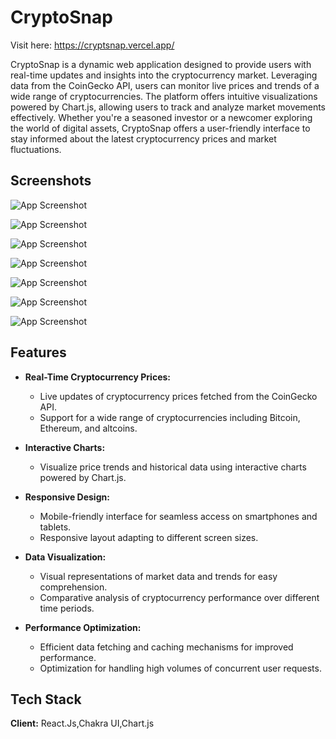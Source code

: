 
# CryptoSnap

Visit here: https://cryptsnap.vercel.app/

CryptoSnap is a dynamic web application designed to provide users with real-time updates and insights into the cryptocurrency market. Leveraging data from the CoinGecko API, users can monitor live prices and trends of a wide range of cryptocurrencies. The platform offers intuitive visualizations powered by Chart.js, allowing users to track and analyze market movements effectively. Whether you're a seasoned investor or a newcomer exploring the world of digital assets, CryptoSnap offers a user-friendly interface to stay informed about the latest cryptocurrency prices and market fluctuations.
## Screenshots

![App Screenshot](https://res.cloudinary.com/dzjcdhfa6/image/upload/v1718523789/Screenshot_2024-06-16_131047_zviiw0.png)

![App Screenshot](https://res.cloudinary.com/dzjcdhfa6/image/upload/v1718523788/Screenshot_2024-06-16_131101_tgxgop.png)

![App Screenshot](https://res.cloudinary.com/dzjcdhfa6/image/upload/v1718523789/Screenshot_2024-06-16_131113_quolvq.png)

![App Screenshot](https://res.cloudinary.com/dzjcdhfa6/image/upload/v1718523795/Screenshot_2024-06-16_131247_cbzz81.png)

![App Screenshot](https://res.cloudinary.com/dzjcdhfa6/image/upload/v1718523789/Screenshot_2024-06-16_131127_x4zmwj.png)

![App Screenshot](https://res.cloudinary.com/dzjcdhfa6/image/upload/v1718523790/Screenshot_2024-06-16_131153_avornq.png)

![App Screenshot](https://res.cloudinary.com/dzjcdhfa6/image/upload/v1718523790/Screenshot_2024-06-16_131227_keubki.png)

## Features

- **Real-Time Cryptocurrency Prices:**
  - Live updates of cryptocurrency prices fetched from the CoinGecko API.
  - Support for a wide range of cryptocurrencies including Bitcoin, Ethereum, and altcoins.

- **Interactive Charts:**
  - Visualize price trends and historical data using interactive charts powered by Chart.js.
 


- **Responsive Design:**
  - Mobile-friendly interface for seamless access on smartphones and tablets.
  - Responsive layout adapting to different screen sizes.


- **Data Visualization:**
  - Visual representations of market data and trends for easy comprehension.
  - Comparative analysis of cryptocurrency performance over different time periods.

- **Performance Optimization:**
  - Efficient data fetching and caching mechanisms for improved performance.
  - Optimization for handling high volumes of concurrent user requests.



## Tech Stack

**Client:** React.Js,Chakra UI,Chart.js

